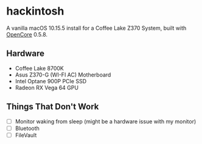 # hackintosh
A vanilla macOS 10.15.5 install for a Coffee Lake Z370 System, built with [OpenCore](https://github.com/acidanthera/OpenCorePkg) 0.5.8.

## Hardware
* Coffee Lake 8700K
* Asus Z370-G (WI-FI AC) Motherboard
* Intel Optane 900P PCIe SSD
* Radeon RX Vega 64 GPU

## Things That Don't Work
- [ ] Monitor waking from sleep (might be a hardware issue with my monitor)
- [ ] Bluetooth
- [ ] FileVault
